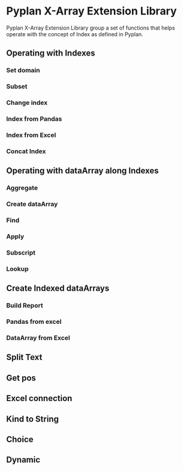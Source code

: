 
# Pyplan X-Array Extension Library

Pyplan X-Array Extension Library group a set of functions that helps operate with the concept of Index as defined in Pyplan.

## Operating with Indexes
### Set domain
### Subset
### Change index
### Index from Pandas
### Index from Excel
### Concat Index

## Operating with dataArray along Indexes
### Aggregate
### Create dataArray
### Find
### Apply
### Subscript
### Lookup

## Create Indexed dataArrays
### Build Report
### Pandas from excel
### DataArray from Excel

## Split Text
## Get pos
## Excel connection
## Kind to String

## Choice
## Dynamic



<!--stackedit_data:
eyJoaXN0b3J5IjpbMzU1Mzc1MTU2LC02MjY3NzcwODIsMTYxMj
E5ODQ2OF19
-->